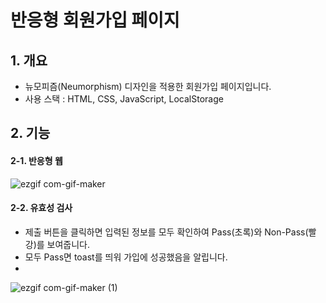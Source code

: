 # 반응형 회원가입 페이지
## 1. 개요
- 뉴모피즘(Neumorphism) 디자인을 적용한 회원가입 페이지입니다.
- 사용 스택 : HTML, CSS, JavaScript, LocalStorage


## 2. 기능
#### 2-1. 반응형 웹
![ezgif com-gif-maker](https://user-images.githubusercontent.com/70611956/162658430-d8c94222-060b-4532-bac3-cb179fc00e6c.gif)

#### 2-2. 유효성 검사
- 제출 버튼을 클릭하면 입력된 정보를 모두 확인하여 Pass(초록)와 Non-Pass(빨강)를 보여줍니다.
- 모두 Pass면 toast를 띄워 가입에 성공했음을 알립니다.
- 
![ezgif com-gif-maker (1)](https://user-images.githubusercontent.com/70611956/162659102-222b7305-0081-4b95-9952-943b06733305.gif)
